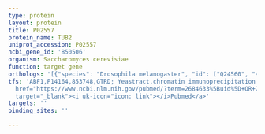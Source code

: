 ```yaml
---
type: protein
layout: protein
title: P02557
protein_name: TUB2
uniprot_accession: P02557
ncbi_gene_id: '850506'
organism: Saccharomyces cerevisiae
function: target gene
orthologs: '[{"species": "Drosophila melanogaster", "id": ["Q24560", "<a href=\"/protein/p08841\">P08841</a>", "P61857", "Q9VAX7"]}, {"species": "Caenorhabditis elegans", "id": ["Q18817", "P52275", "O17921", "P12456", "P41937"]}, {"species": "Homo sapiens", "id": ["Q3ZCM7", "Q9BUF5", "P04350", "<a href=\"/protein/q13885\">Q13885</a>", "Q9BVA1", "<a href=\"/protein/p07437\">P07437</a>", "<a href=\"/protein/p68371\">P68371</a>"]}, {"species": "Mus musculus", "id": ["Q7TMM9", "Q9CWF2", "<a href=\"/protein/p99024\">P99024</a>", "Q9D6F9", "Q922F4", "<a href=\"/protein/p68372\">P68372</a>", "Q9ERD7"]}, {"species": "Rattus norvegicus", "id": ["Q3KRE8", "P85108", "Q4QQV0", "Q4QRB4", "P69897", "G3V7C6", "B4F7C2"]}]'
tfs: 'ABF1,P14164,853748,GTRD; Yeastract,chromatin immunoprecipitation assay; footprinting,&ensp;<a
  href="https://www.ncbi.nlm.nih.gov/pubmed/?term=2684633%5Buid%5D+OR+27924024%5Buid%5D+OR+24170807%5Buid%5D"
  target="_blank"><i uk-icon="icon: link"></i>Pubmed</a>'
targets: ''
binding_sites: ''

---
```

